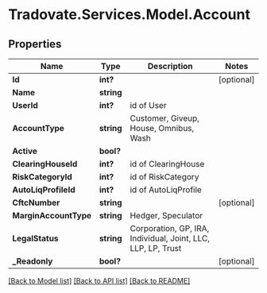 # Tradovate.Services.Model.Account
## Properties

Name | Type | Description | Notes
------------ | ------------- | ------------- | -------------
**Id** | **int?** |  | [optional] 
**Name** | **string** |  | 
**UserId** | **int?** | id of User | 
**AccountType** | **string** | Customer, Giveup, House, Omnibus, Wash | 
**Active** | **bool?** |  | 
**ClearingHouseId** | **int?** | id of ClearingHouse | 
**RiskCategoryId** | **int?** | id of RiskCategory | 
**AutoLiqProfileId** | **int?** | id of AutoLiqProfile | 
**CftcNumber** | **string** |  | [optional] 
**MarginAccountType** | **string** | Hedger, Speculator | 
**LegalStatus** | **string** | Corporation, GP, IRA, Individual, Joint, LLC, LLP, LP, Trust | 
**_Readonly** | **bool?** |  | [optional] 

[[Back to Model list]](../README.md#documentation-for-models) [[Back to API list]](../README.md#documentation-for-api-endpoints) [[Back to README]](../README.md)

